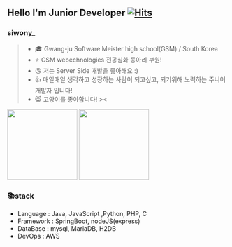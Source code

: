 ## Hello I'm Junior Developer [![Hits](https://hits.seeyoufarm.com/api/count/incr/badge.svg?url=https%3A%2F%2Fgithub.com%2Fsiwony&count_bg=%2379C83D&title_bg=%23555555&icon=&icon_color=%23E7E7E7&title=hits&edge_flat=false)](https://hits.seeyoufarm.com) 
### siwony_
> - 🎓 Gwang-ju Software Meister high school(GSM) / South Korea
> - ⭐️ GSM webechnologies 전공심화 동아리 부원!
> - 😘 저는 Server Side 개발을 좋아해요 :)
> - 👍 매일매일 생각하고 성장하는 사람이 되고싶고, 되기위해 노력하는 주니어 개발자 입니다!
> - 😸 고양이를 좋아합니다! ><  

<p float="left">
    <img height="160px" src="https://github-readme-stats.vercel.app/api?username=siwony&show_icons=true&theme=">
    <img height="160px" src="https://github-readme-stats.vercel.app/api/top-langs/?username=siwony&layout=compact"/>
</p>

### 📚stack  
- Language : Java, JavaScript ,Python, PHP, C  
- Framework : SpringBoot, nodeJS(express)  
- DataBase : mysql, MariaDB, H2DB  
- DevOps : AWS
